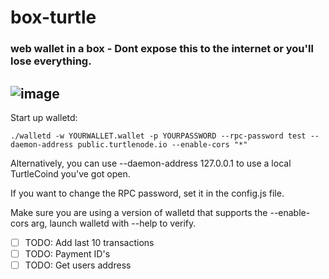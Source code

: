 # box-turtle
### web wallet in a box - Dont expose this to the internet or you'll lose everything. 

![image](https://user-images.githubusercontent.com/34389545/41516136-7ff3acf4-72a2-11e8-8241-7afb6daa9c12.png)
--

Start up walletd:

`./walletd -w YOURWALLET.wallet -p YOURPASSWORD --rpc-password test --daemon-address public.turtlenode.io --enable-cors "*"`

Alternatively, you can use --daemon-address 127.0.0.1 to use a local TurtleCoind you've got open.

If you want to change the RPC password, set it in the config.js file.

Make sure you are using a version of walletd that supports the --enable-cors arg, launch walletd with --help to verify.

- [ ] TODO: Add last 10 transactions
- [ ] TODO: Payment ID's
- [ ] TODO: Get users address
